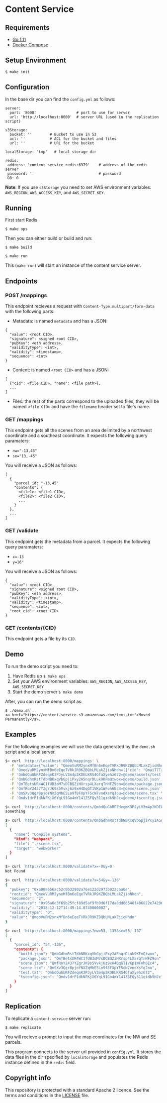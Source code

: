 # Content Service

## Requirements


- [Go 1.11](https://golang.org/dl/)
- [Docker Compose](https://docs.docker.com/compose/)

## Setup Environment 

```
$ make init
```

## Configuration

In the base dir you can find the `config.yml` as follows:

```
server:
  port: '8000'                  # port to use for server
  url: 'http://localhost:8000'  # server URL (used in the replication script)

s3Storage:
  bucket: ''        # Bucket to use in S3
  acl: ''           # ACL for the bucket and files
  url: ''           # URL for the bucket

localStorage: 'tmp'   # local storage dir

redis:
 address: 'content_service_redis:6379'    # address of the redis server
 password: ''                             # password
 DB: 0
```

**Note**: If you use `s3Storage` you need to set AWS environment variables: `AWS_REGION`, `AWS_ACCESS_KEY`, and `AWS_SECRET_KEY`.

## Running

First start Redis

```
$ make ops
```

Then you can either build or build and run:

```
$ make build

$ make run
```

This (`make run`) will start an instance of the content service server.

## Endpoints

### POST /mappings

This endpoint recieves a request with `Content-Type:multipart/form-data` with the following parts:

- Metadata: is named `metadata` and has a JSON:

```
{
  "value": <root CID>,
  "signature": <signed root CID>,
  "pubKey": <eth address>,
  "validityType": <int>,
  "validity": <timestamp>,
  "sequence": <int>
}
```

- Content: is named `<root CID>` and has a JSON:

```
[
  {"cid": <file CID>, "name": <file path>},
  ...
]
```

- Files: the rest of the parts correspond to the uploaded files, they will be named `<file CID>` and have the `filename` header set to file's name.

### GET /mappings

This endpoint gets all the scenes from an area delimited by a northwest coordinate and a southeast coordinate. It expects the following query paramaters:

- `nw="-13,45"`
- `se="13,-45"`

You will receive a JSON as follows:

```
[
  {
    "parcel_id: "-13,45"
    "contents": {
      <file1>: <file1 CID>,
      <file2>: <file2 CID>,
      ...
    }
  },
  ...
]
```

### GET /validate

This endpoint gets the metadata from a parcel. It expects the following query paramaters:

- `x=-13`
- `y=16"`

You will receive a JSON as follows:

```
{
  "value": <root CID>,
  "signature": <signed root CID>,
  "pubKey": <eth address>,
  "validityType": <int>,
  "validity": <timestamp>,
  "sequence": <int>,
  "root_cid": <root CID>
}
```

### GET /contents/{CID}

This endpoint gets a file by its `CID`.

## Demo

To run the demo script you need to:

1. Have Redis up `$ make ops`
1. Set your AWS environment variables: `AWS_REGION`, `AWS_ACCESS_KEY`, `AWS_SECRET_KEY`
1. Start the demo server `$ make demo`

After, you can run the demo script as:

```
$ ./demo.sh`.
<a href="https://content-service.s3.amazonaws.com/text.txt">Moved Permanently</a>.
```

## Examples

For the following examples we will use the data generated by the `demo.sh` script and a local server.

```bash
$> curl 'http://localhost:8000/mappings' \
  -F 'metadata={"value": "QmeoVuRM2ynxMfBn6eEqeTVRkJR9KZBQbLMLakZjioNhdn","signature": "0x96a6e3f69b25fcf89d5af9fb9d6f17da8dd86548f486822e74296af1d8bcaf920e67684e2a15cd942526a4ede10dd5483eccb381d92f88b932858d7a466f99ed1b","pubKey": "0xa08a656ac52c0b32902a76e122d2973b022caa0e","validityType": 0,"validity": "2018-12-12T14:49:14.074000000Z","sequence": 2}' \
  -F 'QmeoVuRM2ynxMfBn6eEqeTVRkJR9KZBQbLMLakZjioNhdn=[{"cid": "QmaiT7TzzKVjgJ6PJnovQn9DYrFcFyLnFaBseMdyLHCtX8","name": "assets/"},{"cid": "QmbdQuGbRFZdeqmK3PJyLV3m4p2KDELKRS4GfaXyehz672","name": "assets/test.txt"},{"cid": "QmbGdhmRstTdbNBKxqVbGpjiPxy2A5nqrDLuk9KFmQtwox","name": "build.json"},{"cid": "QmTBetsUR4WC1fUB3oM7sDCBQZiHXrsp4LXarqTnHFZ9on","name": "package.json"},{"cid": "QmfRoY2437YZgrJK9s5Vvkj6z9xH4DqGT1VKp1WFoh6Ec4","name": "scene.json"},{"cid": "QmSXv3Qgr8pjoYNXZqMhE5Lo9f8FXpYF5cN7vndXsYqJou","name": "scene.tsx"},{"cid": "Qmdv1drP1dkNFKjX6YqL91Go4mY141ZSFQy311qidk9HJc","name": "tsconfig.json"}]' \
  -F 'QmbdQuGbRFZdeqmK3PJyLV3m4p2KDELKRS4GfaXyehz672=@demo/assets/test.txt' \
  -F 'QmbGdhmRstTdbNBKxqVbGpjiPxy2A5nqrDLuk9KFmQtwox=@demo/build.json' \
  -F 'QmTBetsUR4WC1fUB3oM7sDCBQZiHXrsp4LXarqTnHFZ9on=@demo/package.json' \
  -F 'QmfRoY2437YZgrJK9s5Vvkj6z9xH4DqGT1VKp1WFoh6Ec4=@demo/scene.json' \
  -F 'QmSXv3Qgr8pjoYNXZqMhE5Lo9f8FXpYF5cN7vndXsYqJou=@demo/scene.tsx' \
  -F 'Qmdv1drP1dkNFKjX6YqL91Go4mY141ZSFQy311qidk9HJc=@demo/tsconfig.json'
```

```bash
$> curl 'http://localhost:8000/contents/QmbdQuGbRFZdeqmK3PJyLV3m4p2KDELKRS4GfaXyehz672'
something

$> curl 'http://localhost:8000/contents/QmbGdhmRstTdbNBKxqVbGpjiPxy2A5nqrDLuk9KFmQtwox'
[
  {
    "name": "Compile systems",
    "kind": "Webpack",
    "file": "./scene.tsx",
    "target": "webworker"
  }
]
```

```bash
$> curl 'http://localhost:8000/validate?x=-0&y=0'
Not Found

$> curl 'http://localhost:8000/validate?x=54&y=-136'
{
  "pubkey": "0xa08a656ac52c0b32902a76e122d2973b022caa0e",
  "rootcid": "QmeoVuRM2ynxMfBn6eEqeTVRkJR9KZBQbLMLakZjioNhdn",
  "sequence": "2",
  "signature": "0x96a6e3f69b25fcf89d5af9fb9d6f17da8dd86548f486822e74296af1d8bcaf920e67684e2a15cd942526a4ede10dd5483eccb381d92f88b932858d7a466f99ed1b",
  "validity": "2018-12-12T14:49:14.074000000Z",
  "validityType": "0",
  "value": "QmeoVuRM2ynxMfBn6eEqeTVRkJR9KZBQbLMLakZjioNhdn"
}
```

```bash
$> curl 'http://localhost:8000/mappings?nw=53,-135&se=55,-137'
[
  {
    "parcel_id": "54,-136",
    "contents": {
      "build.json": "QmbGdhmRstTdbNBKxqVbGpjiPxy2A5nqrDLuk9KFmQtwox",
      "package.json": "QmTBetsUR4WC1fUB3oM7sDCBQZiHXrsp4LXarqTnHFZ9on",
      "scene.json": "QmfRoY2437YZgrJK9s5Vvkj6z9xH4DqGT1VKp1WFoh6Ec4",
      "scene.tsx": "QmSXv3Qgr8pjoYNXZqMhE5Lo9f8FXpYF5cN7vndXsYqJou",
      "test.txt": "QmbdQuGbRFZdeqmK3PJyLV3m4p2KDELKRS4GfaXyehz672",
      "tsconfig.json": "Qmdv1drP1dkNFKjX6YqL91Go4mY141ZSFQy311qidk9HJc"
    }
  }
]
```

## Replication

To replicate a `content-service` server run:

```
$ make replicate
```

You will recieve a prompt to input the map coordinates for the NW and SE parcels.

This program connects to the server url provided in `config.yml`. It stores the data files in the dir specified by `localstorage` and populates the Redis instance defined in the `redis` field.

## Copyright info
This repository is protected with a standard Apache 2 licence. See the terms and conditions in the [LICENSE](https://github.com/decentraland/content-service/blob/master/LICENSE) file.
